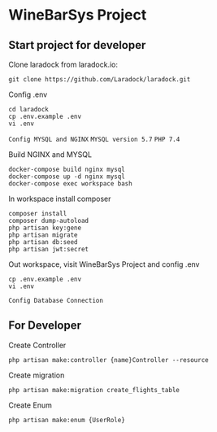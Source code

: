 # WineBarSys Project
## Start project for developer

Clone laradock from laradock.io:
````
git clone https://github.com/Laradock/laradock.git
````
Config .env
````
cd laradock
cp .env.example .env
vi .env
````
`Config MYSQL and NGINX`
`MYSQL version 5.7`
`PHP 7.4`

Build NGINX and MYSQL
````
docker-compose build nginx mysql
docker-compose up -d nginx mysql
docker-compose exec workspace bash
````
In workspace install composer
````
composer install
composer dump-autoload
php artisan key:gene
php artisan migrate
php artisan db:seed
php artisan jwt:secret
````
Out workspace, visit WineBarSys Project and config .env
````
cp .env.example .env
vi .env
````
`Config Database Connection`
## For Developer
Create Controller
````
php artisan make:controller {name}Controller --resource
````
Create migration
````
php artisan make:migration create_flights_table
````
Create Enum
````
php artisan make:enum {UserRole}
````
